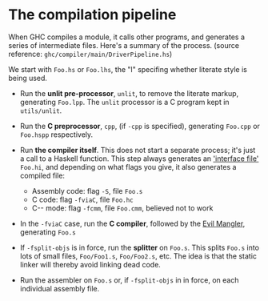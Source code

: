 # The compilation pipeline



When GHC compiles a module, it calls other programs, and generates a series of intermediate files.  Here's a summary of the process.
(source reference: `ghc/compiler/main/DriverPipeline.hs`)



We start with `Foo.hs` or `Foo.lhs`, the "l" specifing whether literate style is being used.


- Run the **unlit pre-processor**, `unlit`, to remove the literate markup, generating `Foo.lpp`.  The `unlit` processor is a C program kept in `utils/unlit`.

- Run the **C preprocessor**, `cpp`, (if `-cpp` is specified), generating `Foo.cpp` or `Foo.hspp` respectively.

- Run **the compiler itself**. This does not start a separate process; it's just a call to a Haskell function.  This step always generates an ['interface file'](commentary/compiler/iface-files) `Foo.hi`, and depending on what flags you give, it also generates a compiled file:

  - Assembly code: flag `-S`, file `Foo.s`
  - C code: flag `-fviaC`, file `Foo.hc`
  - C-- mode: flag `-fcmm`, file `Foo.cmm`, believed not to work

- In the `-fviaC` case, run the **C compiler**, followed by the [Evil Mangler](commentary/evil-mangler), generating `Foo.s`

- If `-fsplit-objs` is in force, run the **splitter** on `Foo.s`.  This splits `Foo.s` into lots of small files, `Foo/Foo1.s`, `Foo/Foo2.s`, etc.  The idea is that the static linker will thereby avoid linking dead code.

- Run the assembler on `Foo.s` or, if `-fsplit-objs` in in force, on each individual assembly file.

